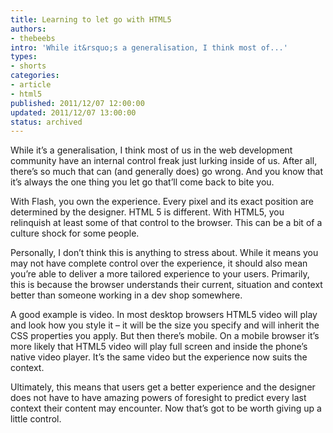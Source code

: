 ```yaml
---
title: Learning to let go with HTML5
authors:
- thebeebs
intro: 'While it&rsquo;s a generalisation, I think most of...'
types:
- shorts
categories:
- article
- html5
published: 2011/12/07 12:00:00
updated: 2011/12/07 13:00:00
status: archived
---
```


While it&rsquo;s a generalisation, I think most of us in the web development community have an internal control freak just lurking inside of us. After all, there&rsquo;s so much that can (and generally does) go wrong. And you know that it&rsquo;s always the one thing you let go that&rsquo;ll come back to bite you.<p>With Flash, you own the experience. Every pixel and its exact position are determined by the designer. HTML 5 is different. With HTML5, you relinquish at least some of that control to the browser. This can be a bit of a culture shock for some people. 

Personally, I don&rsquo;t think this is anything to stress about. While it means you may not have complete control over the experience, it should also mean you&rsquo;re able to deliver a more tailored experience to your users. Primarily, this is because the browser understands their current, situation and context better than someone working in a dev shop somewhere.

A good example is video. In most desktop browsers HTML5 video will play and look how you style it &ndash; it will be the size you specify and will inherit the CSS properties you apply. But then there&rsquo;s mobile. On a mobile browser it&rsquo;s more likely that HTML5 video will play full screen and inside the phone&rsquo;s native video player. It&rsquo;s the same video but the experience now suits the context.

Ultimately, this means that users get a better experience and the designer does not have to have amazing powers of foresight to predict every last context their content may encounter. Now that&rsquo;s got to be worth giving up a little control.
</p>